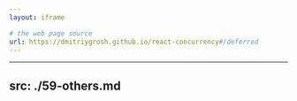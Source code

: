```yaml
---
layout: iframe

# the web page source
url: https://dmitriygrosh.github.io/react-concurrency#/deferred
---
```


---
src: ./59-others.md
---

